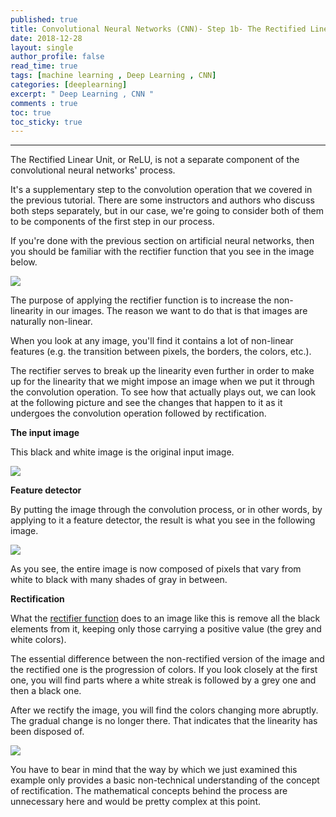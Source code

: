 ```yaml
---
published: true
title: Convolutional Neural Networks (CNN)- Step 1b- The Rectified Linear Unit (RELU)
date: 2018-12-28
layout: single
author_profile: false
read_time: true
tags: [machine learning , Deep Learning , CNN] 
categories: [deeplearning]
excerpt: " Deep Learning , CNN "
comments : true
toc: true
toc_sticky: true
---
```

----------

The Rectified Linear Unit, or ReLU, is not a separate component of the convolutional neural networks' process.

  

It's a supplementary step to the convolution operation that we covered in the previous tutorial. There are some instructors and authors who discuss both steps separately, but in our case, we're going to consider both of them to be components of the first step in our process.

  

If you're done with the previous section on artificial neural networks, then you should be familiar with the rectifier function that you see in the image below.

  

![](https://sds-platform-private.s3-us-east-2.amazonaws.com/uploads/71_blog_image_1.png)  

  

The purpose of applying the rectifier function is to increase the non-linearity in our images. The reason we want to do that is that images are naturally non-linear.

  

When you look at any image, you'll find it contains a lot of non-linear features (e.g. the transition between pixels, the borders, the colors, etc.).

  

The rectifier serves to break up the linearity even further in order to make up for the linearity that we might impose an image when we put it through the convolution operation. To see how that actually plays out, we can look at the following picture and see the changes that happen to it as it undergoes the convolution operation followed by rectification.

  

**The input image**

This black and white image is the original input image.

  

![](https://sds-platform-private.s3-us-east-2.amazonaws.com/uploads/71_blog_image_2.png)  

  

**Feature detector**

By putting the image through the convolution process, or in other words, by applying to it a feature detector, the result is what you see in the following image.

  

![](https://sds-platform-private.s3-us-east-2.amazonaws.com/uploads/71_blog_image_3.png)  

  

As you see, the entire image is now composed of pixels that vary from white to black with many shades of gray in between.

  

**Rectification**

What the [rectifier function](https://en.wikipedia.org/wiki/Rectifier_(neural_networks))  does to an image like this is remove all the black elements from it, keeping only those carrying a positive value (the grey and white colors).

  

The essential difference between the non-rectified version of the image and the rectified one is the progression of colors. If you look closely at the first one, you will find parts where a white streak is followed by a grey one and then a black one.

  

After we rectify the image, you will find the colors changing more abruptly. The gradual change is no longer there. That indicates that the linearity has been disposed of.

  

![](https://sds-platform-private.s3-us-east-2.amazonaws.com/uploads/71_blog_image_4.png)  

  

You have to bear in mind that the way by which we just examined this example only provides a basic non-technical understanding of the concept of rectification. The mathematical concepts behind the process are unnecessary here and would be pretty complex at this point.
